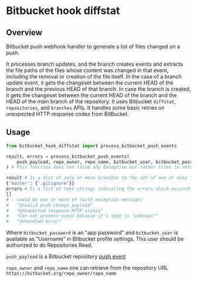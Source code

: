 # Bitbucket hook diffstat

## Overview

Bitbucket push webhook handler to generate a list of files changed on a push.

It processes branch updates, and the branch creates events and extracts the file paths of the files whose content was changed in that event, including the removal or creation of the file itself.
In the case of a branch update event, it gets the changeset between the current HEAD of the branch and the previous HEAD of that branch.
In case the branch is created, it gets the changeset between the current HEAD of the branch and the HEAD of the main branch of the repository.
It uses Bitbucket `diffstat`,  `repositories`, and `branches` APIs. It handles some basic retries on unexpected HTTP response codes from BitBucket.

## Usage
```python
from bitbucket_hook_diffstat import process_bitbucket_push_events

result, errors = process_bitbucket_push_events(
    push_payload, repo_owner, repo_name, bitbucket_user, bitbucket_password
) # This function does not raise any Exception but rather tries to return at least something usefull. One can return non 200 response to Bitbucket to retry request.

result # Is a dict of zero or more branches to the set of one or many file pathnames
{'master': {'.gitignore'}}
errors # Is a list of text strings indicating the errors which occured during the process. 
[]
# - could be one or more of (with exception message)
#   "Invalid push change payload"
#   "Unexpected response HTTP status"
#   "Can not process event because it's type is "unknown""
#   "Unhandled error"
```
Where `bitbucket_password` is an "app password" and `bitbucket_user` is available as "Username" in Bitbucket profile settings. This user should be authorized to do Repositories Read.

`push_payload` is a Bitbucket repository [push event](https://support.atlassian.com/bitbucket-cloud/docs/event-payloads/#Push)

`repo_owner` and `repo_name` one can retrieve from the repository URL `https://bitbucket.org/repo_owner/repo_name` 